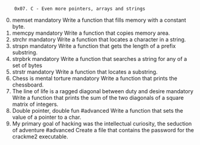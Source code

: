 		0x07. C - Even more pointers, arrays and strings


0. memset
mandatory
Write a function that fills memory with a constant byte.  
1. memcpy
mandatory
Write a function that copies memory area.
2. strchr
mandatory
Write a function that locates a character in a string.
3. strspn
mandatory
Write a function that gets the length of a prefix substring.  
4. strpbrk
mandatory
Write a function that searches a string for any of a set of bytes   
5. strstr
mandatory
Write a function that locates a substring.
6. Chess is mental torture
mandatory
Write a function that prints the chessboard. 
7. The line of life is a ragged diagonal between duty and desire
mandatory
Write a function that prints the sum of the two diagonals of a square matrix of integers.
8. Double pointer, double fun
#advanced
Write a function that sets the value of a pointer to a char.
9. My primary goal of hacking was the intellectual curiosity, the seduction of adventure
#advanced
Create a file that contains the password for the crackme2 executable.
